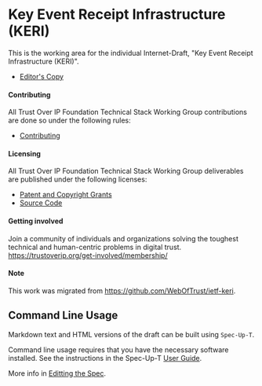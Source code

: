 # Key Event Receipt Infrastructure (KERI)

This is the working area for the individual Internet-Draft, "Key Event Receipt Infrastructure (KERI)".

* [Editor's Copy](https://trustoverip.github.io/kswg-keri-specification/)

#### Contributing

All Trust Over IP Foundation Technical Stack Working Group contributions are done so under the following rules:

* [Contributing](Contributing.md)

#### Licensing

All Trust Over IP Foundation Technical Stack Working Group deliverables are published under the following licenses:

* [Patent and Copyright Grants](LICENSE.md)
* [Source Code](SOURCE_CODE.md)

#### Getting involved

Join a community of individuals and organizations solving the toughest technical and human-centric problems in digital trust. https://trustoverip.org/get-involved/membership/

#### Note

This work was migrated from https://github.com/WebOfTrust/ietf-keri.

## Command Line Usage

Markdown text and HTML versions of the draft can be built using `Spec-Up-T`.

Command line usage requires that you have the necessary software installed.  See the instructions in the Spec-Up-T [User Guide](https://trustoverip.github.io/spec-up-t-website/docs/getting-started/intro).

More info in [Editting the Spec](EditingTheSpec.md).